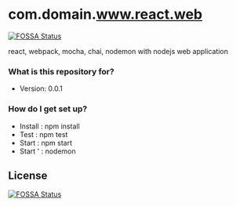 # com.domain.www.react.web
[![FOSSA Status](https://app.fossa.io/api/projects/git%2Bhttps%3A%2F%2Fgithub.com%2Fazmisahin%2Fcom.domain.www.react.web.svg?type=shield)](https://app.fossa.io/projects/git%2Bhttps%3A%2F%2Fgithub.com%2Fazmisahin%2Fcom.domain.www.react.web?ref=badge_shield)

react, webpack, mocha, chai, nodemon with nodejs web application

### What is this repository for? ###

* Version: 0.0.1

### How do I get set up? ###

* Install   :   npm install
* Test      :   npm test
* Start     :   npm start
* Start '   :   nodemon

## License
[![FOSSA Status](https://app.fossa.io/api/projects/git%2Bhttps%3A%2F%2Fgithub.com%2Fazmisahin%2Fcom.domain.www.react.web.svg?type=large)](https://app.fossa.io/projects/git%2Bhttps%3A%2F%2Fgithub.com%2Fazmisahin%2Fcom.domain.www.react.web?ref=badge_large)